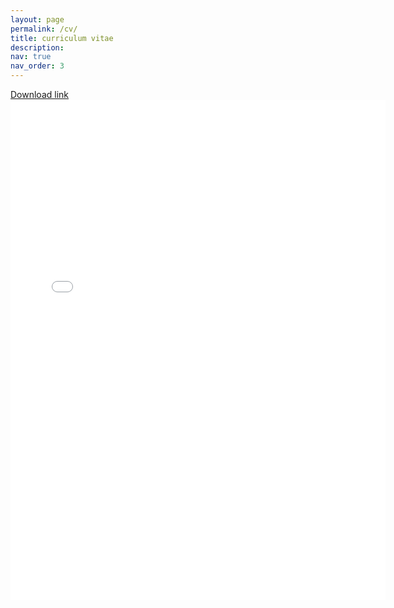 ```yaml
---
layout: page
permalink: /cv/
title: curriculum vitae
description: 
nav: true
nav_order: 3
---
```


<a href="{{site.baseurl}}/assets/pdf/Bryan_Merrill_CV_Aug_2023.pdf" target="_blank"> Download link </a>
<br>
<embed src="{{site.baseurl}}/assets/pdf/Bryan_Merrill_CV_Aug_2023.pdf" width="600" height="800" type="application/pdf" />
